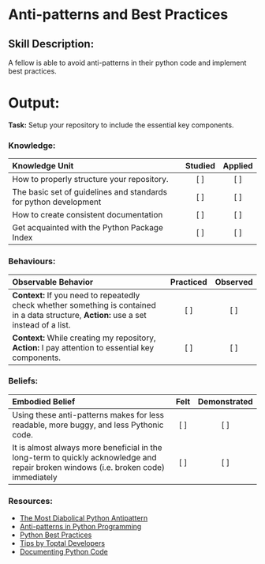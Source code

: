 # Anti-patterns and Best Practices

## Skill Description:

A fellow is able to avoid anti-patterns in their python code and implement best practices.


# Output:

**Task:** Setup your repository to include the essential key components.


### Knowledge: 
| Knowledge Unit   |      Studied      | Applied |
|:-------------|:------------------:|:--------:|
| How to properly structure your repository. | [ ] | [ ] |
| The basic set of guidelines and standards for python development | [ ] | [ ] |
| How to create consistent documentation | [ ] | [ ] |
| Get acquainted with the Python Package Index | [ ] | [ ] |


### Behaviours:
| Observable Behavior   |      Practiced      | Observed |
|:-------------|:------------------:|:--------:|
| **Context:** If you need to repeatedly check whether something is contained in a data structure, **Action:** use a set instead of a list.| [ ] | [ ] | 
| **Context:** While creating my repository, **Action:** I pay attention to essential key components.| [ ] | [ ] | 


### Beliefs:
| Embodied Belief   |      Felt      | Demonstrated |
|:-------------|:------------------:|:--------:|
| Using these anti-patterns makes for less readable, more buggy, and less Pythonic code. | [ ] | [ ] |
| It is almost always more beneficial in the long-term to quickly acknowledge and repair broken windows (i.e. broken code) immediately| [ ] | [ ] |


### Resources:

- [The Most Diabolical Python Antipattern](https://realpython.com/the-most-diabolical-python-antipattern/)
- [Anti-patterns in Python Programming](http://lignos.org/py_antipatterns/)
- [Python Best Practices](https://airbrake.io/blog/python/python-best-practices)
- [Tips by Toptal Developers](https://www.toptal.com/python/tips-and-practices)
- [Documenting Python Code](https://realpython.com/documenting-python-code/)

